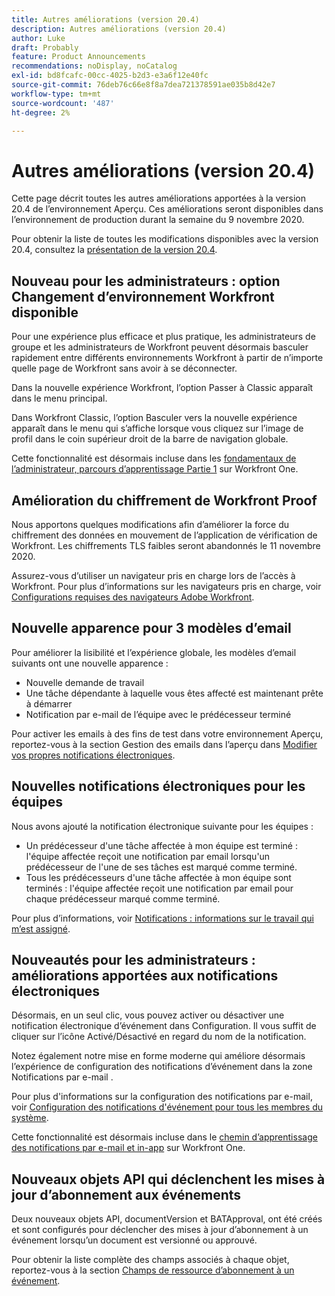 ```yaml
---
title: Autres améliorations (version 20.4)
description: Autres améliorations (version 20.4)
author: Luke
draft: Probably
feature: Product Announcements
recommendations: noDisplay, noCatalog
exl-id: bd8fcafc-00cc-4025-b2d3-e3a6f12e40fc
source-git-commit: 76deb76c66e8f8a7dea721378591ae035b8d42e7
workflow-type: tm+mt
source-wordcount: '487'
ht-degree: 2%

---
```


# Autres améliorations (version 20.4)

Cette page décrit toutes les autres améliorations apportées à la version 20.4 de l’environnement Aperçu. Ces améliorations seront disponibles dans l’environnement de production durant la semaine du 9 novembre 2020.

Pour obtenir la liste de toutes les modifications disponibles avec la version 20.4, consultez la [présentation de la version 20.4](../../../product-announcements/product-releases/20.4-release-activity/20-4-release-overview.md).

## Nouveau pour les administrateurs : option Changement d’environnement Workfront disponible

Pour une expérience plus efficace et plus pratique, les administrateurs de groupe et les administrateurs de Workfront peuvent désormais basculer rapidement entre différents environnements Workfront à partir de n’importe quelle page de Workfront sans avoir à se déconnecter.

Dans la nouvelle expérience Workfront, l’option Passer à Classic apparaît dans le menu principal.

Dans Workfront Classic, l’option Basculer vers la nouvelle expérience apparaît dans le menu qui s’affiche lorsque vous cliquez sur l’image de profil dans le coin supérieur droit de la barre de navigation globale.

Cette fonctionnalité est désormais incluse dans les [fondamentaux de l’administrateur, parcours d’apprentissage Partie 1](https://one.workfront.com/s/learningpath3/administrator-fundamentals-in-the-new-workfront-experience-part-2-user-organizat-20Y0z000000bmAXEAY) sur Workfront One.

## Amélioration du chiffrement de Workfront Proof

Nous apportons quelques modifications afin d’améliorer la force du chiffrement des données en mouvement de l’application de vérification de Workfront. Les chiffrements TLS faibles seront abandonnés le 11 novembre 2020.

Assurez-vous d’utiliser un navigateur pris en charge lors de l’accès à Workfront. Pour plus d’informations sur les navigateurs pris en charge, voir [ Configurations requises des navigateurs Adobe Workfront](../../../workfront-basics/workfront-browser-requirements.md).

## Nouvelle apparence pour 3 modèles d’email

Pour améliorer la lisibilité et l’expérience globale, les modèles d’email suivants ont une nouvelle apparence :

* Nouvelle demande de travail
* Une tâche dépendante à laquelle vous êtes affecté est maintenant prête à démarrer
* Notification par e-mail de l’équipe avec le prédécesseur terminé

Pour activer les emails à des fins de test dans votre environnement Aperçu, reportez-vous à la section Gestion des emails dans l’aperçu dans [Modifier vos propres notifications électroniques](../../../workfront-basics/using-notifications/activate-or-deactivate-your-own-event-notifications.md).

## Nouvelles notifications électroniques pour les équipes

Nous avons ajouté la notification électronique suivante pour les équipes :

* Un prédécesseur d&#39;une tâche affectée à mon équipe est terminé : l&#39;équipe affectée reçoit une notification par email lorsqu&#39;un prédécesseur de l&#39;une de ses tâches est marqué comme terminé.
* Tous les prédécesseurs d&#39;une tâche affectée à mon équipe sont terminés : l&#39;équipe affectée reçoit une notification par email pour chaque prédécesseur marqué comme terminé.

Pour plus d’informations, voir [Notifications : informations sur le travail qui m’est assigné](../../../workfront-basics/using-notifications/notifications-information-about-work-assigned-to-me.md).

## Nouveautés pour les administrateurs : améliorations apportées aux notifications électroniques

Désormais, en un seul clic, vous pouvez activer ou désactiver une notification électronique d’événement dans Configuration. Il vous suffit de cliquer sur l’icône Activé/Désactivé en regard du nom de la notification.

Notez également notre mise en forme moderne qui améliore désormais l’expérience de configuration des notifications d’événement dans la zone Notifications par e-mail .

Pour plus d&#39;informations sur la configuration des notifications par e-mail, voir [Configuration des notifications d&#39;événement pour tous les membres du système](../../../administration-and-setup/manage-workfront/emails/configure-event-notifications-for-everyone-in-the-system.md).

Cette fonctionnalité est désormais incluse dans le [chemin d’apprentissage des notifications par e-mail et in-app](https://one.workfront.com/s/learningpath2/email-and-in-app-notifications-in-the-new-workfront-experience-20Y4X000000CaZGUA0) sur Workfront One.

## Nouveaux objets API qui déclenchent les mises à jour d’abonnement aux événements

Deux nouveaux objets API, documentVersion et BATApproval, ont été créés et sont configurés pour déclencher des mises à jour d’abonnement à un événement lorsqu’un document est versionné ou approuvé.

Pour obtenir la liste complète des champs associés à chaque objet, reportez-vous à la section [Champs de ressource d’abonnement à un événement](../../../wf-api/api/event-sub-resource-fields.md).
